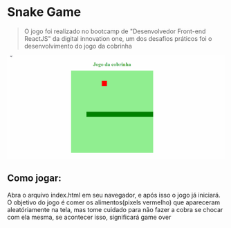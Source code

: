 # Snake Game
> O jogo foi realizado no bootcamp de "Desenvolvedor Front-end ReactJS" da digital innovation one, um dos desafios práticos foi o desenvolvimento do jogo da cobrinha

![](./static/snake.gif)

## Como jogar:
Abra o arquivo index.html em seu navegador, e após isso o jogo já iniciará.
O objetivo do jogo é comer os alimentos(pixels vermelho) que apareceram aleatóriamente na tela, mas tome cuidado para não fazer a cobra se chocar com ela mesma, se acontecer isso, significará game over
